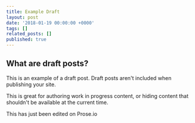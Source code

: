 ```yaml
---
title: Example Draft
layout: post
date: '2018-01-19 00:00:00 +0000'
tags: []
related_posts: []
published: true
---
```

## What are draft posts?

This is an example of a draft post. Draft posts aren't included when publishing your site.

This is great for authoring work in progress content, or hiding content that shouldn't be available at the current time.

This has just been edited on Prose.io